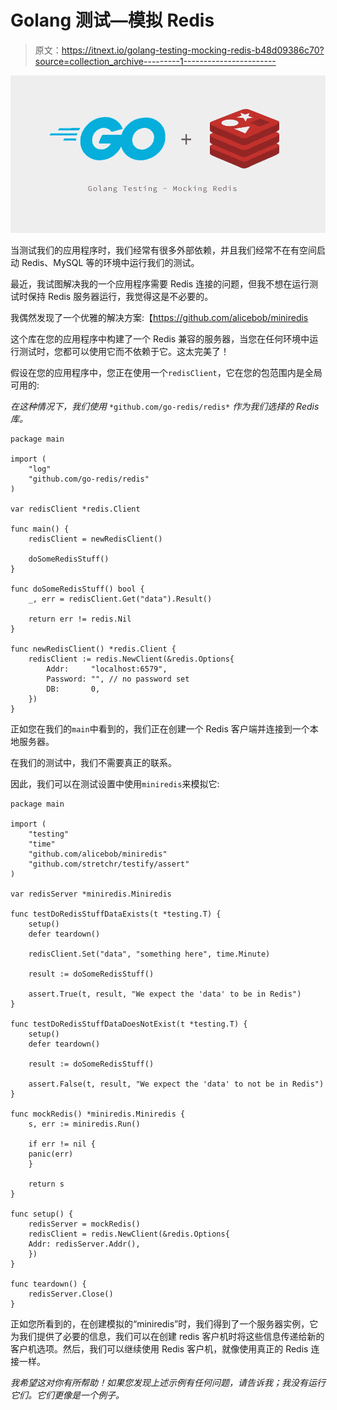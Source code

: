 # Golang 测试—模拟 Redis

> 原文：<https://itnext.io/golang-testing-mocking-redis-b48d09386c70?source=collection_archive---------1----------------------->

![](img/7658a11429eec598aee36958728e9828.png)

当测试我们的应用程序时，我们经常有很多外部依赖，并且我们经常不在有空间启动 Redis、MySQL 等的环境中运行我们的测试。

最近，我试图解决我的一个应用程序需要 Redis 连接的问题，但我不想在运行测试时保持 Redis 服务器运行，我觉得这是不必要的。

我偶然发现了一个优雅的解决方案:【https://github.com/alicebob/miniredis

这个库在您的应用程序中构建了一个 Redis 兼容的服务器，当您在任何环境中运行测试时，您都可以使用它而不依赖于它。这太完美了！

假设在您的应用程序中，您正在使用一个`redisClient`，它在您的包范围内是全局可用的:

*在这种情况下，我们使用* `*github.com/go-redis/redis*` *作为我们选择的 Redis 库。*

```
package main

import (
    "log"
    "github.com/go-redis/redis"
)

var redisClient *redis.Client

func main() {
    redisClient = newRedisClient()

    doSomeRedisStuff()
}

func doSomeRedisStuff() bool {
    _, err = redisClient.Get("data").Result()

    return err != redis.Nil
}

func newRedisClient() *redis.Client {
    redisClient := redis.NewClient(&redis.Options{
        Addr:     "localhost:6579",
        Password: "", // no password set
        DB:       0,
    })
}
```

正如您在我们的`main`中看到的，我们正在创建一个 Redis 客户端并连接到一个本地服务器。

在我们的测试中，我们不需要真正的联系。

因此，我们可以在测试设置中使用`miniredis`来模拟它:

```
package main

import (
    "testing"
    "time"
    "github.com/alicebob/miniredis"
    "github.com/stretchr/testify/assert"
)

var redisServer *miniredis.Miniredis

func testDoRedisStuffDataExists(t *testing.T) {
    setup()
    defer teardown()

    redisClient.Set("data", "something here", time.Minute)

    result := doSomeRedisStuff()

    assert.True(t, result, "We expect the 'data' to be in Redis")
}

func testDoRedisStuffDataDoesNotExist(t *testing.T) {
    setup()
    defer teardown()

    result := doSomeRedisStuff()

    assert.False(t, result, "We expect the 'data' to not be in Redis")
}

func mockRedis() *miniredis.Miniredis {
    s, err := miniredis.Run()

    if err != nil {
	panic(err)
    }

    return s
}

func setup() {
    redisServer = mockRedis()
    redisClient = redis.NewClient(&redis.Options{
	Addr: redisServer.Addr(),
    })
}

func teardown() {
    redisServer.Close()
}
```

正如您所看到的，在创建模拟的“miniredis”时，我们得到了一个服务器实例，它为我们提供了必要的信息，我们可以在创建 redis 客户机时将这些信息传递给新的客户机选项。然后，我们可以继续使用 Redis 客户机，就像使用真正的 Redis 连接一样。

*我希望这对你有所帮助！如果您发现上述示例有任何问题，请告诉我；我没有运行它们。它们更像是一个例子。*